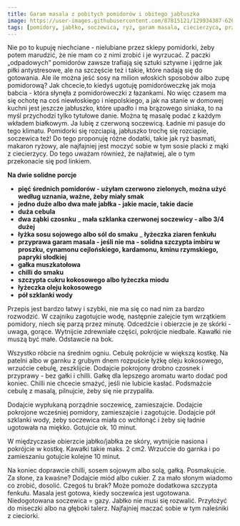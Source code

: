 ```yaml
---
title: Garam masala z pobitych pomidorów i obitego jabłuszka
image: https://user-images.githubusercontent.com/87815121/129934387-62690ed0-9d05-4ef6-aae7-ac387c7d3d48.jpeg
tags: [pomidory, jabłko, soczewica, ryż, garam masala, ciecierzyca, przyprawy, kuchnia, gotowanie, zapasy, jedzenie, olej kokosowy, mąka z ciecierzycy]
---
```


Nie po to kupuję niechciane - nielubiane przez sklepy pomidorki, żeby potem marudzić, że nie mam co z nimi zrobić i je wyrzucać. Z paczki „odpadowych” 
pomidorów zawsze trafiają się sztuki sztywne i jędrne jak piłki antystresowe, ale na szczęście też i takie, które nadają się do gotowania. Ale ile można jeść sosy
na milion włoskich sposobów albo zupę pomidorową? Jak chcecie,to kiedyś ugotuję pomidoróweczkę jak moja babcia - która słynęła z pomidoróweczki z łazankami. 
No więc czasem ma się ochotę na coś niewłoskiego i niepolskiego, a jak na stanie w domowej kuchni jest jeszcze jabłuszko, które upadło i ma brązowego siniaka, 
to na myśl przychodzi tylko tytułowe danie. Można tę masalę podać z każdym wkładem białkowym. Ja lubię z czerwoną soczewicą. Ładnie mi pasuje do tego klimatu.
Pomidorki się rozciapią, jabłuszko trochę się rozciapie, soczewica też! Do tego proponuję różne dodatki, takie jak ryż basmati, makaron ryżowy, ale najfajniej 
jest moczyć sobie w tym sosie placki z mąki z ciecierzycy. Do tego uważam również, że najłatwiej, ale o tym przekonacie się pod linkiem. 

**Na dwie solidne porcje**
- **pięć średnich pomidorów - użyłam czerwono zielonych, można użyć według uznania, ważne, żeby miały smak**
- **jedno duże albo dwa małe jabłka - jakie macie, takie dacie**
- **duża cebula**
- **dwa ząbki czosnku**
_ **mała szklanka czerwonej soczewicy - albo 3/4 dużej**
- **łyżka sosu sojowego albo sól do smaku**
_ **łyżeczka ziaren fenkułu**
- **przyprawa garam masala - jeśli nie ma - solidna szczypta imbiru w proszku, cynamonu cejlońskiego, kardamonu, kminu rzymskiego, papryki słodkiej**
- **gałka muszkatołowa**
- **chilli do smaku**
- **szczypta cukru kokosowego albo łyżeczka miodu**
- **łyżeczka oleju kokosowego**
- **pół szklanki wody**

Przepis jest bardzo łatwy i szybki, nie ma się co nad nim za bardzo rozwodzić. W czajniku zagotujcie wodę, następnie zalejcie tym wrzątkiem pomidory, 
niech się parzą przez minutę. Odcedźcie i obierzcie je ze skórki - uwaga, gorące. Wytnijcie zdrewniałe części, pokrójcie niedbale. Kawałki nie muszą być małe. 
Odstawcie na bok. 

Wszystko róbcie na średnim ogniu. Cebulę pokrójcie w większą kostkę. Na patelni albo w garnku z grubym dnem rozpuście łyżkę oleju kokosowego, wrzućcie cebulę, 
zeszklijcie. Dodajcie pokrojony drobno czosnek i przyprawy - bez gałki i chilli. Gałkę dla lepszego aromatu warto dodać pod koniec. Chilli nie chcecie smażyć, 
jeśli nie lubicie kasłać. Podsmażcie cebulę z masalą, pilnujcie, żeby się nie przypaliła. 

Dodajcie wypłukaną porządnie soczewicę, zamieszajcie. Dodajcie pokrojone wcześniej pomidory, zamieszajcie i zagotujcie. Dodajcie pół szklanki wody, 
żeby soczewica miała co wchłonąć i żeby się ładnie ugotowała na miękko. Gotujcie ok. 10 minut. 

W międzyczasie obierzcie jabłko/jabłka ze skóry, wytnijcie nasiona i pokrójcie w kostkę. Kawałki takie maks. 2 cm2. Wrzućcie do garnka i po zamieszaniu gotujcie 
kolejne 10 minut. 

Na koniec doprawcie chilli, sosem sojowym albo solą, gałką. Posmakujcie. Za słone, za kwaśne? Dodajcie miód albo cukier. Z za mało słonym wiadomo co zrobić, dosolić.
Czegoś tu brak? Może pomoże dodatkowa szczypta fenkułu. Masala jest gotowa, kiedy soczewica jest ugotowana. Niedogotowana soczewica = gazy. Jabłko nie musi się 
rozwalić. Przyłożyć do miseczki albo na głęboki talerz. Najfajniej maczać sobie w tym naleśniki z cieciorki. 
